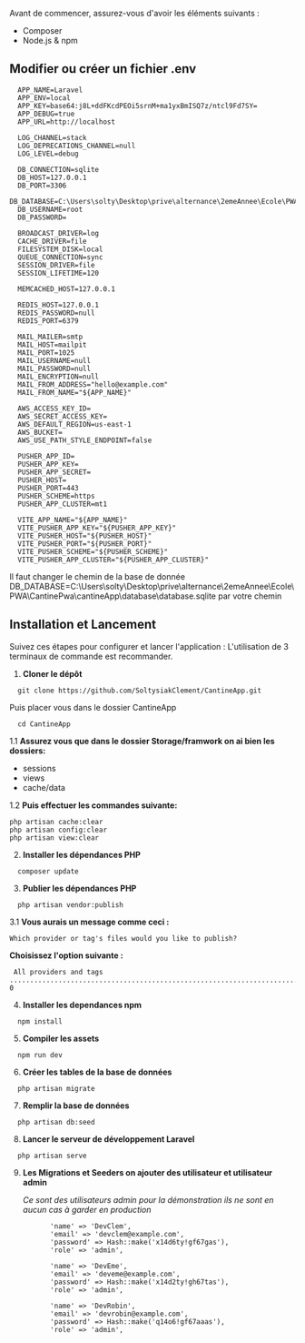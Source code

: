 Avant de commencer, assurez-vous d'avoir les éléments suivants :

- Composer
- Node.js & npm

## Modifier ou créer un fichier .env
  ```
    APP_NAME=Laravel
    APP_ENV=local
    APP_KEY=base64:j8L+ddFKcdPEOi5srnM+ma1yxBmISQ7z/ntcl9Fd7SY=
    APP_DEBUG=true
    APP_URL=http://localhost

    LOG_CHANNEL=stack
    LOG_DEPRECATIONS_CHANNEL=null
    LOG_LEVEL=debug

    DB_CONNECTION=sqlite
    DB_HOST=127.0.0.1
    DB_PORT=3306
    DB_DATABASE=C:\Users\solty\Desktop\prive\alternance\2emeAnnee\Ecole\PWA\CantinePwa\cantineApp\database\database.sqlite
    DB_USERNAME=root
    DB_PASSWORD=

    BROADCAST_DRIVER=log
    CACHE_DRIVER=file
    FILESYSTEM_DISK=local
    QUEUE_CONNECTION=sync
    SESSION_DRIVER=file
    SESSION_LIFETIME=120

    MEMCACHED_HOST=127.0.0.1

    REDIS_HOST=127.0.0.1
    REDIS_PASSWORD=null
    REDIS_PORT=6379

    MAIL_MAILER=smtp
    MAIL_HOST=mailpit
    MAIL_PORT=1025
    MAIL_USERNAME=null
    MAIL_PASSWORD=null
    MAIL_ENCRYPTION=null
    MAIL_FROM_ADDRESS="hello@example.com"
    MAIL_FROM_NAME="${APP_NAME}"

    AWS_ACCESS_KEY_ID=
    AWS_SECRET_ACCESS_KEY=
    AWS_DEFAULT_REGION=us-east-1
    AWS_BUCKET=
    AWS_USE_PATH_STYLE_ENDPOINT=false

    PUSHER_APP_ID=
    PUSHER_APP_KEY=
    PUSHER_APP_SECRET=
    PUSHER_HOST=
    PUSHER_PORT=443
    PUSHER_SCHEME=https
    PUSHER_APP_CLUSTER=mt1

    VITE_APP_NAME="${APP_NAME}"
    VITE_PUSHER_APP_KEY="${PUSHER_APP_KEY}"
    VITE_PUSHER_HOST="${PUSHER_HOST}"
    VITE_PUSHER_PORT="${PUSHER_PORT}"
    VITE_PUSHER_SCHEME="${PUSHER_SCHEME}"
    VITE_PUSHER_APP_CLUSTER="${PUSHER_APP_CLUSTER}"
  ```

  Il faut changer le chemin de la base de donnée 
  DB_DATABASE=C:\Users\solty\Desktop\prive\alternance\2emeAnnee\Ecole\PWA\CantinePwa\cantineApp\database\database.sqlite
  par votre chemin

## Installation et Lancement

Suivez ces étapes pour configurer et lancer l'application :
L'utilisation de 3 terminaux de commande est recommander.
1. **Cloner le dépôt**

  ```
    git clone https://github.com/SoltysiakClement/CantineApp.git
  ```
 Puis placer vous dans le dossier CantineApp 
 ```
   cd CantineApp
 ```

 1.1 **Assurez vous que dans le dossier Storage/framwork on ai bien les dossiers:**
  - sessions
  - views
  - cache/data

  1.2 **Puis effectuer les commandes suivante:**

```
php artisan cache:clear
php artisan config:clear
php artisan view:clear
```
2. **Installer les dépendances PHP**
  ```
    composer update
  ```
3. **Publier les dépendances PHP**
 
  ```
    php artisan vendor:publish
  ```
  3.1 **Vous aurais un message comme ceci :**
  ```
  Which provider or tag's files would you like to publish?
  ```
  **Choisissez l'option suivante :**
  ```
   All providers and tags ........................................................................................ 0  
  ```

4.  **Installer les dependances npm**
  ```
    npm install
  ```
5. **Compiler les assets**
  ```
    npm run dev
  ```

6. **Créer les tables de la base de données**
  ```
    php artisan migrate
  ```

7. **Remplir la base de données**
  ```
    php artisan db:seed
  ```

8. **Lancer le serveur de développement Laravel**
  ```
    php artisan serve
  ```
9. **Les Migrations et Seeders on ajouter des utilisateur et utilisateur admin**
    
    *Ce sont des utilisateurs admin pour la démonstration ils ne sont en aucun cas à garder en production*
  ```
            'name' => 'DevClem',
            'email' => 'devclem@example.com',
            'password' => Hash::make('x14d6ty!gf67gas'),
            'role' => 'admin',

            'name' => 'DevEme',
            'email' => 'deveme@example.com',
            'password' => Hash::make('x14d2ty!gh67tas'),
            'role' => 'admin',
       
            'name' => 'DevRobin',
            'email' => 'devrobin@example.com',
            'password' => Hash::make('q14o6!gf67aaas'),
            'role' => 'admin',
      
  ```